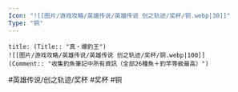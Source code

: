 ```yaml
---
Icon: "![[图片/游戏攻略/英雄传说/英雄传说 创之轨迹/奖杯/铜.webp|30]]"
Type: "铜"
---
```

```ad-ed-ha-bronze
title: (Title:: "真・爆釣王")
![[图片/游戏攻略/英雄传说/英雄传说 创之轨迹/奖杯/铜.webp|100]]
(Comment:: "收集釣魚筆記中所有資訊（全部26種魚＋釣竿等級最高）")
```

#英雄传说/创之轨迹/奖杯  #奖杯 #铜